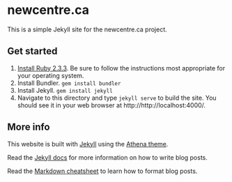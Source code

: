 # newcentre.ca

This is a simple Jekyll site for the newcentre.ca project.

## Get started

1. [Install Ruby 2.3.3](https://www.ruby-lang.org/en/documentation/installation/). Be sure to follow the instructions most appropriate for your operating system.
1. Install Bundler. `gem install bundler`
1. Install Jekyll. `gem install jekyll`
1. Navigate to this directory and type `jekyll serve` to build the site. You should see it in your web browser at http://http://localhost:4000/.

## More info

This website is built with [Jekyll](https://jekyllrb.com/) using the [Athena theme](https://github.com/broccolini/athena).

Read the [Jekyll docs](https://jekyllrb.com/) for more information on how to write blog posts.

Read the [Markdown cheatsheet](https://github.com/adam-p/markdown-here/wiki/Markdown-Cheatsheet) to learn how to format blog posts.
